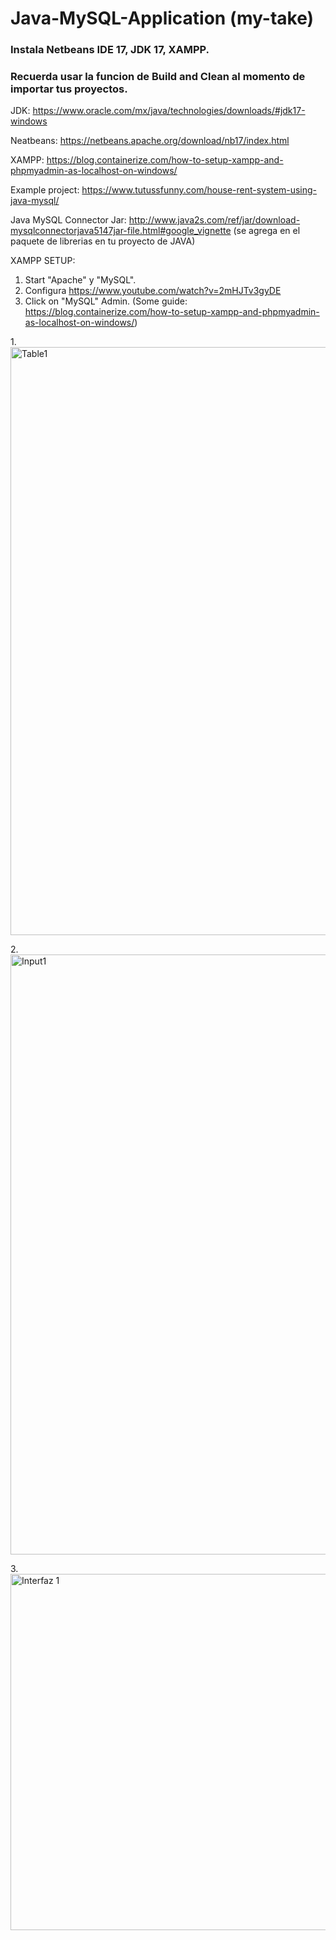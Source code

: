 # Java-MySQL-Application (my-take)
### Instala Netbeans IDE 17, JDK 17, XAMPP.
### Recuerda usar la funcion de Build and Clean al momento de importar tus proyectos.

JDK:
https://www.oracle.com/mx/java/technologies/downloads/#jdk17-windows

Neatbeans: 
https://netbeans.apache.org/download/nb17/index.html

XAMPP:
https://blog.containerize.com/how-to-setup-xampp-and-phpmyadmin-as-localhost-on-windows/

Example project:
https://www.tutussfunny.com/house-rent-system-using-java-mysql/

Java MySQL Connector Jar:
http://www.java2s.com/ref/jar/download-mysqlconnectorjava5147jar-file.html#google_vignette
(se agrega en el paquete de librerias en tu proyecto de JAVA)

XAMPP SETUP:
1. Start "Apache" y "MySQL".
2. Configura https://www.youtube.com/watch?v=2mHJTv3gyDE
3. Click on "MySQL" Admin.
(Some guide: https://blog.containerize.com/how-to-setup-xampp-and-phpmyadmin-as-localhost-on-windows/)


1.<img width="941" alt="Table1" src="https://github.com/Imanol57864/Java-MySQL-Application/assets/67908214/ca8e2099-b6bf-44ec-836b-e53c17e1eaac">

2.<img width="960" alt="Input1" src="https://github.com/Imanol57864/Java-MySQL-Application/assets/67908214/e2630714-f97e-470d-a897-b37fce810ee2">

3.<img width="570" alt="Interfaz 1" src="https://github.com/Imanol57864/Java-MySQL-Application/assets/67908214/b752f5da-5c4b-413a-937a-1df8bfb11150">

